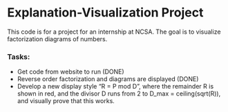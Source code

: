 # Explanation-Visualization Project

This code is for a project for an internship at NCSA. The goal is to visualize factorization diagrams of numbers.

### Tasks:
* Get code from website to run (DONE)
* Reverse order factorization and diagrams are displayed (DONE)
* Develop a new display style “R = P mod D”, where the remainder R is shown in red, and the divisor D runs from 2 to D_max = ceiling(sqrt(R)), and visually prove that this works.
